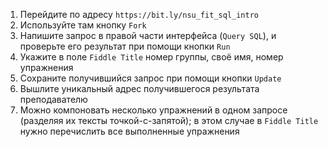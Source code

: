 1. Перейдите по адресу `https://bit.ly/nsu_fit_sql_intro`
2. Используйте там кнопку `Fork`
3. Напишите запрос в правой части интерфейса (`Query SQL`), и проверьте его результат при помощи кнопки `Run`
4. Укажите в поле `Fiddle Title` номер группы, своё имя, номер упражнения
5. Сохраните получившийся запрос при помощи кнопки `Update`
6. Вышлите уникальный адрес получившегося результата преподавателю
7. Можно компоновать несколько упражнений в одном запросе (разделяя их тексты точкой-с-запятой); в этом случае в `Fiddle Title` нужно перечислить все выполненные упражнения
